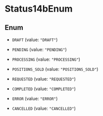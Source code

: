 

# Status14bEnum

## Enum


* `DRAFT` (value: `"DRAFT"`)

* `PENDING` (value: `"PENDING"`)

* `PROCESSING` (value: `"PROCESSING"`)

* `POSITIONS_SOLD` (value: `"POSITIONS_SOLD"`)

* `REQUESTED` (value: `"REQUESTED"`)

* `COMPLETED` (value: `"COMPLETED"`)

* `ERROR` (value: `"ERROR"`)

* `CANCELLED` (value: `"CANCELLED"`)



